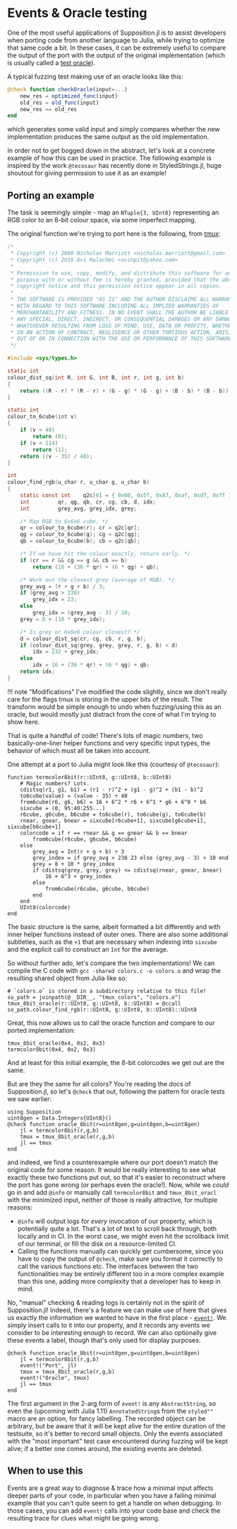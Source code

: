 # Events & Oracle testing

One of the most useful applications of Supposition.jl is to assist developers when porting code from another language
to Julia, while trying to optimize that same code a bit. In these cases, it can be extremely useful to compare
the output of the port with the output of the original implementation (which is usually called a [test oracle](https://en.wikipedia.org/wiki/Test_oracle)).

A typical fuzzing test making use of an oracle looks like this:

```julia
@check function checkOracle(input=...)
    new_res = optimized_func(input)
    old_res = old_func(input)
    new_res == old_res
end
```

which generates some valid input and simply compares whether the new implementation produces the same output as the old implementation.

In order not to get bogged down in the abstract, let's look at a concrete example of how this can be used in practice.
The following example is inspired by the work `@tecosaur` has recently done in StyledStrings.jl, huge shoutout
for giving permission to use it as an example!

## Porting an example

The task is seemingly simple - map an `NTuple{3, UInt8}` representing an RGB color to an 8-bit colour space,
via some imperfect mapping.

The original function we're trying to port here is the following, from [tmux](https://github.com/tmux/tmux/blob/b79e28b2c30e7ef9b1f7ec6233eeb70a1a177231/colour.c):

```c
/*
 * Copyright (c) 2008 Nicholas Marriott <nicholas.marriott@gmail.com>
 * Copyright (c) 2016 Avi Halachmi <avihpit@yahoo.com>
 *
 * Permission to use, copy, modify, and distribute this software for any
 * purpose with or without fee is hereby granted, provided that the above
 * copyright notice and this permission notice appear in all copies.
 *
 * THE SOFTWARE IS PROVIDED "AS IS" AND THE AUTHOR DISCLAIMS ALL WARRANTIES
 * WITH REGARD TO THIS SOFTWARE INCLUDING ALL IMPLIED WARRANTIES OF
 * MERCHANTABILITY AND FITNESS. IN NO EVENT SHALL THE AUTHOR BE LIABLE FOR
 * ANY SPECIAL, DIRECT, INDIRECT, OR CONSEQUENTIAL DAMAGES OR ANY DAMAGES
 * WHATSOEVER RESULTING FROM LOSS OF MIND, USE, DATA OR PROFITS, WHETHER
 * IN AN ACTION OF CONTRACT, NEGLIGENCE OR OTHER TORTIOUS ACTION, ARISING
 * OUT OF OR IN CONNECTION WITH THE USE OR PERFORMANCE OF THIS SOFTWARE.
 */

#include <sys/types.h>

static int
colour_dist_sq(int R, int G, int B, int r, int g, int b)
{
	return ((R - r) * (R - r) + (G - g) * (G - g) + (B - b) * (B - b));
}

static int
colour_to_6cube(int v)
{
	if (v < 48)
		return (0);
	if (v < 114)
		return (1);
	return ((v - 35) / 40);
}

int
colour_find_rgb(u_char r, u_char g, u_char b)
{
	static const int	q2c[6] = { 0x00, 0x5f, 0x87, 0xaf, 0xd7, 0xff };
	int			qr, qg, qb, cr, cg, cb, d, idx;
	int			grey_avg, grey_idx, grey;

	/* Map RGB to 6x6x6 cube. */
	qr = colour_to_6cube(r); cr = q2c[qr];
	qg = colour_to_6cube(g); cg = q2c[qg];
	qb = colour_to_6cube(b); cb = q2c[qb];

	/* If we have hit the colour exactly, return early. */
	if (cr == r && cg == g && cb == b)
		return (16 + (36 * qr) + (6 * qg) + qb);

	/* Work out the closest grey (average of RGB). */
	grey_avg = (r + g + b) / 3;
	if (grey_avg > 238)
		grey_idx = 23;
	else
		grey_idx = (grey_avg - 3) / 10;
	grey = 8 + (10 * grey_idx);

	/* Is grey or 6x6x6 colour closest? */
	d = colour_dist_sq(cr, cg, cb, r, g, b);
	if (colour_dist_sq(grey, grey, grey, r, g, b) < d)
		idx = 232 + grey_idx;
	else
		idx = 16 + (36 * qr) + (6 * qg) + qb;
	return idx;
}
```

!!! note "Modifications"
    I've modified the code slightly, since we don't really care for the flags tmux is storing in the upper bits of the result.
    The transform would be simple enough to undo when fuzzing/using this as an oracle, but would mostly just distract from
    the core of what I'm trying to show here.

That is quite a handful of code! There's lots of magic numbers, two basically-one-liner helper functions and very specific input types,
the behavior of which must all be taken into account.

One attempt at a port to Julia might look like this (courtesy of `@tecosaur`):

```@example tmux_oracle
function termcolor8bit(r::UInt8, g::UInt8, b::UInt8)
    # Magic numbers? Lots.
    cdistsq(r1, g1, b1) = (r1 - r)^2 + (g1 - g)^2 + (b1 - b)^2
    to6cube(value) = (value - 35) ÷ 40
    from6cube(r6, g6, b6) = 16 + 6^2 * r6 + 6^1 * g6 + 6^0 * b6
    sixcube = (0, 95:40:255...)
    r6cube, g6cube, b6cube = to6cube(r), to6cube(g), to6cube(b)
    rnear, gnear, bnear = sixcube[r6cube+1], sixcube[g6cube+1], sixcube[b6cube+1]
    colorcode = if r == rnear && g == gnear && b == bnear
        from6cube(r6cube, g6cube, b6cube)
    else
        grey_avg = Int(r + g + b) ÷ 3
        grey_index = if grey_avg > 238 23 else (grey_avg - 3) ÷ 10 end
        grey = 8 + 10 * grey_index
        if cdistsq(grey, grey, grey) <= cdistsq(rnear, gnear, bnear)
            16 + 6^3 + grey_index
        else
            from6cube(r6cube, g6cube, b6cube)
        end
    end
    UInt8(colorcode)
end
```

The basic structure is the same, albeit formatted a bit differently and with inner helper functions instead of outer ones.
There are also some additional subtleties, such as the `+1` that are necessary when indexing into `sixcube` and the explicit call
to construct an `Int` for the average.

So without further ado, let's compare the two implementations! We can compile the C code with `gcc -shared colors.c -o colors.o`
and wrap the resulting shared object from Julia like so:

```@example tmux_oracle
# `colors.o` is stored in a subdirectory relative to this file!
so_path = joinpath(@__DIR__, "tmux_colors", "colors.o")
tmux_8bit_oracle(r::UInt8, g::UInt8, b::UInt8) = @ccall so_path.colour_find_rgb(r::UInt8, g::UInt8, b::UInt8)::UInt8
```

Great, this now allows us to call the oracle function and compare to our ported implementation:

```@repl tmux_oracle
tmux_8bit_oracle(0x4, 0x2, 0x3)
termcolor8bit(0x4, 0x2, 0x3)
```

And at least for this initial example, the 8-bit colorcodes we get out are the same.

But are they the same for all colors? You're reading the docs of Supposition.jl, so let's `@check` that out,
following the pattern for oracle tests we saw earlier:

```@example tmux_oracle
using Supposition
uint8gen = Data.Integers{UInt8}()
@check function oracle_8bit(r=uint8gen,g=uint8gen,b=uint8gen)
    jl = termcolor8bit(r,g,b)
    tmux = tmux_8bit_oracle(r,g,b)
    jl == tmux
end
```

and indeed, we find a counterexample where our port doesn't match the original code for some reason.
It would be really interesting to see what exactly these two functions put out, so that it's easier to
reconstruct where the port has gone wrong (or perhaps even the oracle!).
Now, while we *could* go in and add `@info` or manually call `termcolor8bit` and `tmux_8bit_oracl` with the minimized input,
neither of those is really attractive, for multiple reasons:

 * `@info` will output logs for _every_ invocation of our property, which is potentially quite a lot. That's a lot of
   text to scroll back through, both locally and in CI. In the worst case, we might even hit the scrollback limit
   of our terminal, or fill the disk on a resource-limited CI.
 * Calling the functions manually can quickly get cumbersome, since you have to copy the output of `@check`, make sure
   you format it correctly to call the various functions etc. The interfaces between the two functionalities may be
   entirely different too in a more complex example than this one, adding more complexity that a developer has to
   keep in mind.

No, "manual" checking & reading logs is certainly not in the spirit of Supposition.jl! Indeed, there's a feature we
can make use of here that gives us exactly the information we wanted to have in the first place - [`event!`](@ref).
We simply insert calls to it into our property, and it records any events we consider to be interesting enough to
record. We can also optionally give these events a label, though that's only used for display purposes:

```@example tmux_oracle
@check function oracle_8bit(r=uint8gen,g=uint8gen,b=uint8gen)
    jl = termcolor8bit(r,g,b)
    event!("Port", jl)
    tmux = tmux_8bit_oracle(r,g,b)
    event!("Oracle", tmux)
    jl == tmux
end
```

The first argument in the 2-arg form of `event!` is any `AbstractString`, so even the (upcoming with Julia 1.11) `AnnotatedString`s
from the `styled""` macro are an option, for fancy labelling. The recorded object can be arbitrary, but be aware that it will be kept
alive for the entire duration of the testsuite, so it's better to record small objects. Only the events associated with the "most important"
test case encountered during fuzzing will be kept alive; if a better one comes around, the existing events are deleted.

## When to use this

Events are a great way to diagnose & trace how a minimal input affects deeper parts of your code, in particular when you have a failing minimal example
that you can't quite seem to get a handle on when debugging. In those cases, you can add `event!` calls into your code base and check the resulting
trace for clues what might be going wrong.
